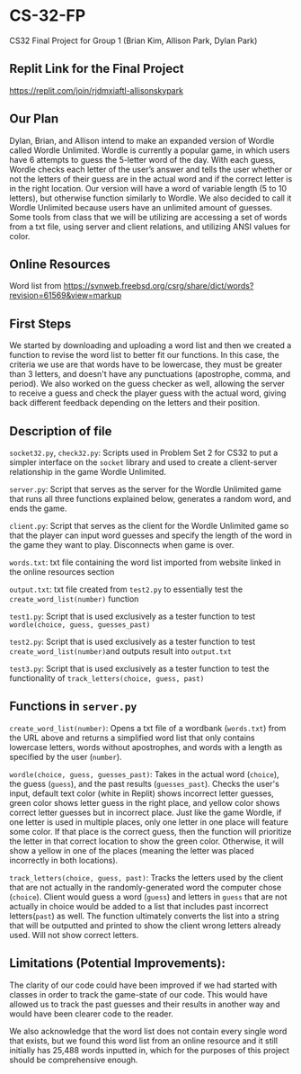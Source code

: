 # CS-32-FP
CS32 Final Project for Group 1 (Brian Kim, Allison Park, Dylan Park)

## Replit Link for the Final Project
https://replit.com/join/rjdmxiaftl-allisonskypark

## Our Plan
Dylan, Brian, and Allison intend to make an expanded version of Wordle called Wordle Unlimited. Wordle is currently a popular game, in which users have 6 attempts to guess the 5-letter word of the day. With each guess, Wordle checks each letter of the user’s answer and tells the user whether or not the letters of their guess are in the actual word and if the correct letter is in the right location. Our version will have a word of variable length (5 to 10 letters), but otherwise function similarly to Wordle. We also decided to call it Wordle Unlimited because users have an unlimited amount of guesses. Some tools from class that we will be utilizing are accessing a set of words from a txt file, using server and client relations, and utilizing ANSI values for color.

## Online Resources
Word list from https://svnweb.freebsd.org/csrg/share/dict/words?revision=61569&view=markup

## First Steps
We started by downloading and uploading a word list and then we created a function to revise the word list to better fit our functions. In this case, the criteria we use are that words have to be lowercase, they must be greater than 3 letters, and doesn't have any punctuations (apostrophe, comma, and period). We also worked on the guess checker as well, allowing the server to receive a guess and check the player guess with the actual word, giving back different feedback depending on the letters and their position.

## Description of file
`socket32.py`, `check32.py`: Scripts used in Problem Set 2 for CS32 to put a simpler interface on the `socket` library and used to create a client-server relationship in the game Wordle Unlimited.

`server.py`: Script that serves as the server for the Wordle Unlimited game that runs all three functions explained below, generates a random word, and ends the game.

`client.py`: Script that serves as the client for the Wordle Unlimited game so that the player can input word guesses and specify the length of the word in the game they want to play. Disconnects when game is over.

`words.txt`: txt file containing the word list imported from website linked in the online resources section

`output.txt`: txt file created from `test2.py` to essentially test the `create_word_list(number)` function

`test1.py`: Script that is used exclusively as a tester function to test `wordle(choice, guess, guesses_past)`

`test2.py`: Script that is used exclusively as a tester function to test `create_word_list(number)`and outputs result into `output.txt`

`test3.py`: Script that is used exclusively as a tester function to test the functionality of `track_letters(choice, guess, past)`

## Functions in `server.py`

`create_word_list(number)`: Opens a txt file of a wordbank (`words.txt`) from the URL above and returns a simplified word list that only contains lowercase letters, words without apostrophes, and words with a length as specified by the user (`number`). 

`wordle(choice, guess, guesses_past)`: Takes in the actual word (`choice`), the guess (`guess`), and the past results (`guesses_past`). Checks the user's input, default text color (white in Replit) shows incorrect letter guesses, green color shows letter guess in the right place, and yellow color shows correct letter guesses but in incorrect place. Just like the game Wordle, if one letter is used in multiple places, only one letter in one place will feature some color. If that place is the correct guess, then the function will prioritize the letter in that correct location to show the green color. Otherwise, it will show a yellow in one of the places (meaning the letter was placed incorrectly in both locations).

`track_letters(choice, guess, past)`: Tracks the letters used by the client that are not actually in the randomly-generated word the computer chose (`choice`). Client would guess a word (`guess`) and letters in `guess` that are not actually in choice would be added to a list that includes past incorrect letters(`past`) as well. The function ultimately converts the list into a string that will be outputted and printed to show the client wrong letters already used. Will not show correct letters.

## Limitations (Potential Improvements): 

The clarity of our code could have been improved if we had started with classes in order to track the game-state of our code. This would have allowed us to track the past guesses and their results in another way and would have been clearer code to the reader.

We also acknowledge that the word list does not contain every single word that exists, but we found this word list from an online resource and it still initially has 25,488 words inputted in, which for the purposes of this project should be comprehensive enough.



